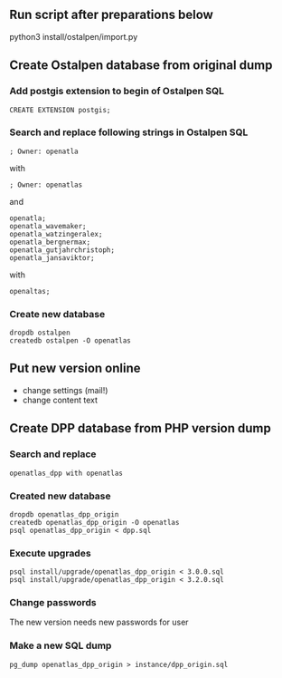 ## Run script after preparations below

python3 install/ostalpen/import.py

## Create Ostalpen database from original dump

### Add postgis extension to begin of Ostalpen SQL

    CREATE EXTENSION postgis;

### Search and replace following strings in Ostalpen SQL

    ; Owner: openatla

with

    ; Owner: openatlas

and

    openatla;
    openatla_wavemaker;
    openatla_watzingeralex;
    openatla_bergnermax;
    openatla_gutjahrchristoph;
    openatla_jansaviktor;

with

    openaltas;

### Create new database

    dropdb ostalpen
    createdb ostalpen -O openatlas

## Put new version online

- change settings (mail!)
- change content text

## Create DPP database from PHP version dump

### Search and replace

    openatlas_dpp with openatlas

### Created new database

    dropdb openatlas_dpp_origin
    createdb openatlas_dpp_origin -O openatlas
    psql openatlas_dpp_origin < dpp.sql

### Execute upgrades

    psql install/upgrade/openatlas_dpp_origin < 3.0.0.sql
    psql install/upgrade/openatlas_dpp_origin < 3.2.0.sql

### Change passwords

The new version needs new passwords for user

### Make a new SQL dump

    pg_dump openatlas_dpp_origin > instance/dpp_origin.sql

